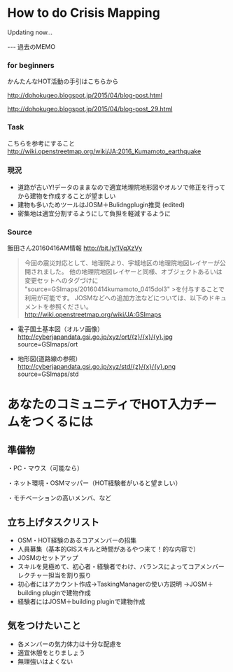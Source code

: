 # How to do Crisis Mapping

Updating now...


--- 過去のMEMO

### for beginners
かんたんなHOT活動の手引はこちらから

http://dohokugeo.blogspot.jp/2015/04/blog-post.html

http://dohokugeo.blogspot.jp/2015/04/blog-post_29.html

### Task
こちらを参考にすること
http://wiki.openstreetmap.org/wiki/JA:2016_Kumamoto_earthquake


### 現況
* 道路が古いY!データのままなので適宜地理院地形図やオルソで修正を行ってから建物を作成することが望ましい
* 建物も多いためツールはJOSM＋Bulidngplugin推奨 (edited)
* 密集地は適宜分割するようにして負担を軽減するように

### Source


飯田さん20160416AM情報
http://bit.ly/1VqXzVy
>今回の震災対応として、地理院より、宇城地区の地理院地図レイヤーが公開されました。
>他の地理院地図レイヤーと同様、オブジェクトあるいは変更セットへのタグづけに "source=GSImaps/20160414kumamoto_0415dol3" >を付与することで利用が可能です。
>JOSMなどへの追加方法などについては、以下のドキュメントを参照ください。
>http://wiki.openstreetmap.org/wiki/JA:GSImaps


* 電子国土基本図（オルソ画像）
http://cyberjapandata.gsi.go.jp/xyz/ort/{z}/{x}/{y}.jpg
source=GSImaps/ort

* 地形図(道路線の参照）
http://cyberjapandata.gsi.go.jp/xyz/std/{z}/{x}/{y}.png
source=GSImaps/std


# あなたのコミュニティでHOT入力チームをつくるには

## 準備物
・PC・マウス（可能なら）

・ネット環境・OSMマッパー（HOT経験者がいると望ましい）

・モチベーションの高いメンバ、など

## 立ち上げタスクリスト
* OSM・HOT経験のあるコアメンバーの招集
* 人員募集（基本的GISスキルと時間があるやつ来て！的な内容で）
* JOSMのセットアップ
* スキルを見極めて、初心者・経験者でわけ、バランスによってコアメンバーレクチャー担当を割り振り
* 初心者にはアカウント作成→TaskingManagerの使い方説明
→JOSM＋building pluginで建物作成
* 経験者にはJOSM＋building pluginで建物作成

## 気をつけたいこと
* 各メンバーの気力体力は十分な配慮を
* 適宜休憩をとりましょう
* 無理強いはよくない

